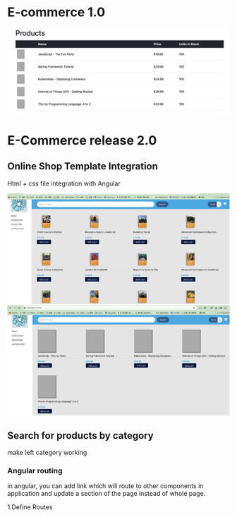 # E-commerce 1.0

<img src="imgs/untitled.png">



# E-Commerce release 2.0

## Online Shop Template Integration

Html + css file integration with Angular

<img src="imgs/2.1.2.png">

<img src="imgs/2.1.1.png">



## Search for products by category

make left category working

### Angular routing

in angular, you can add link which will route to other components in application and update a section of the page instead of whole page.

1.Define Routes

